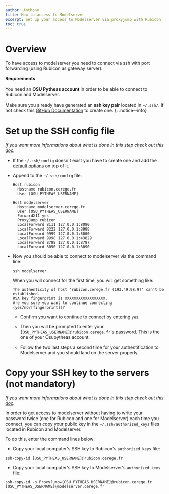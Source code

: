 ```yaml
---
author: Anthony
title: How to access to Modelserver
excerpt: Set up your access to Modelserver via proxyjump with Rubicon
toc: true
---
```


# Overview

To have access to modelserver you need to connect via ssh with port forwarding (using Rubicon as gateway server).

__Requirements__<br><br>You need an __OSU Pytheas account__ in order to be able to connect to Rubicon and Modelserver.<br><br>Make sure you already have generated an __ssh key pair__ located in `~/.ssh/`. If not check this [GitHub Documentation](https://docs.github.com/en/authentication/connecting-to-github-with-ssh/generating-a-new-ssh-key-and-adding-it-to-the-ssh-agent) to create one.
{: .notice--info}


# Set up the SSH config file
*If you want more informations about what is done in this step check out this [doc](https://cerege-cl.github.io/documentation-website/ssh/#ssh-config).*

- If the `~/.ssh/config` doesn't exist you have to create one and add the [default options](https://cerege-cl.github.io/documentation-website/ssh/#default-options) on top of it.

- Append to the `~/.ssh/config` file:
  ```
  Host rubicon
    Hostname rubicon.cerege.fr
    User [OSU_PYTHEAS_USERNAME]

  Host modelserver
    Hostname modelserver.cerege.fr
    User [OSU_PYTHEAS_USERNAME]
    ForwardX11 yes
    ProxyJump rubicon
    LocalForward 8111 127.0.0.1:8080
    LocalForward 8222 127.0.0.1:8888
    LocalForward 9999 127.0.0.1:8000
    LocalForward 9998 127.0.0.1:43829
    LocalForward 8788 127.0.0.1:8787
    LocalForward 8090 127.0.0.1:8090
  ```

- Now you should be able to connect to modelserver via the command line:
  ```
  ssh modelserver
  ```

  When you will connect for the first time, you will get something like:
  ```
  The authenticity of host 'rubicon.cerege.fr (193.49.98.9)' can't be established.
  RSA key fingerprint is XXXXXXXXXXXXXXXXXX.
  Are you sure you want to continue connecting (yes/no/[fingerprint])?
  ```
  - Confirm you want to continue to connect by entering `yes`.

  - Then you will be prompted to enter your `[OSU_PYTHEAS_USERNAME]@rubicon.cerege.fr`'s password. This is the one of your Osupytheas account.

  - Follow the two last steps a second time for your authentification to Modelserver and you should land on the server properly.

# Copy your SSH key to the servers (not mandatory)

*If you want more informations about what is done in this step check out this [doc](https://cerege-cl.github.io/documentation-website/ssh/#copy-public-key-to-server).*

In order to get access to modelserver without having to write your password twice (one for Rubicon and one for Modelserver) each time you connect, you can copy your public key in the `~/.ssh/authorized_keys` files located in Rubicon and Modelserver.

To do this, enter the command lines below:

* Copy your local computer's SSH key to Rubicon's `authorized_keys` file:
``` 
ssh-copy-id [OSU_PYTHEAS_USERNAME]@rubicon.cerege.fr
```

* Copy your local computer's SSH key to Modelserver's `authorized_keys` file:
```
ssh-copy-id -o ProxyJump=[OSU_PYTHEAS_USERNAME]@rubicon.cerege.fr [OSU_PYTHEAS_USERNAME]@modelserver.cerege.fr
```
